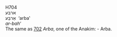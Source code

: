 <body>
  <p>H704<br>  ארבּע  <br> אַרבַּע  ‎  ‘arba‛  <br><i>ar-bah‘ </i><br>The same as <a href="h0702.htm">702</a>  <i>Arba</i>, one of the Anakim: - Arba.<br></p>
 </body>